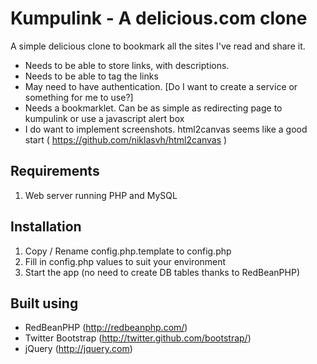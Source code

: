 Kumpulink - A delicious.com clone
========

A simple delicious clone to bookmark all the sites I've read and share it.
- Needs to be able to store links, with descriptions.
- Needs to be able to tag the links
- May need to have authentication. [Do I want to create a service or something for me to use?]
- Needs a bookmarklet. Can be as simple as redirecting page to kumpulink or use a javascript alert box
- I do want to implement screenshots. html2canvas seems like a good start ( https://github.com/niklasvh/html2canvas ) 


Requirements
------------
1. Web server running PHP and MySQL

Installation
------------
1. Copy / Rename config.php.template to config.php
2. Fill in config.php values to suit your environment
3. Start the app (no need to create DB tables thanks to RedBeanPHP)


Built using 
-----------
- RedBeanPHP (http://redbeanphp.com/)
- Twitter Bootstrap (http://twitter.github.com/bootstrap/)
- jQuery (http://jquery.com)
